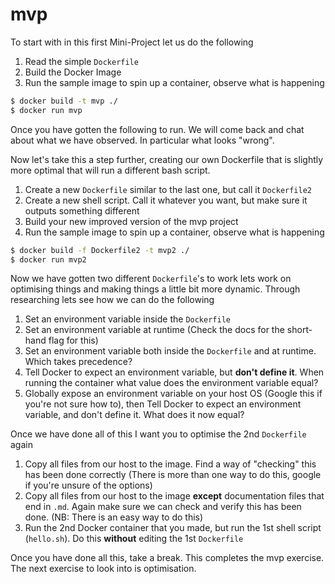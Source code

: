 # mvp

To start with in this first Mini-Project let us do the following

1) Read the simple `Dockerfile`
2) Build the Docker Image
3) Run the sample image to spin up a container, observe what is happening

```bash
$ docker build -t mvp ./
$ docker run mvp
```

Once you have gotten the following to run. We will come back and chat about what we have observed.
In particular what looks "wrong".

Now let's take this a step further, creating our own Dockerfile that is slightly more optimal
that will run a different bash script.

1) Create a new `Dockerfile` similar to the last one, but call it `Dockerfile2`
2) Create a new shell script. Call it whatever you want, but make sure it outputs something different
3) Build your new improved version of the mvp project
4) Run the sample image to spin up a container, observe what is happening

```bash
$ docker build -f Dockerfile2 -t mvp2 ./
$ docker run mvp2
```

Now we have gotten two different `Dockerfile`'s to work lets work on optimising things and making
things a little bit more dynamic. Through researching lets see how we can do the following

1) Set an environment variable inside the `Dockerfile`
2) Set an environment variable at runtime (Check the docs for the short-hand flag for this)
3) Set an environment variable both inside the `Dockerfile` and at runtime. Which takes precedence?
4) Tell Docker to expect an environment variable, but **don't define it**. When running the container
what value does the environment variable equal?
5) Globally expose an environment variable on your host OS (Google this if you're not sure how to),
then Tell Docker to expect an environment variable, and don't define it. What does it now equal?

Once we have done all of this I want you to optimise the 2nd `Dockerfile` again

1) Copy all files from our host to the image. Find a way of "checking" this has been done correctly
(There is more than one way to do this, google if you're unsure of the options)
2) Copy all files from our host to the image **except** documentation files that end in `.md`.
Again make sure we can check and verify this has been done. (NB: There is an easy way to do this)
3) Run the 2nd Docker container that you made, but run the 1st shell script (`hello.sh`).
Do this **without** editing the 1st `Dockerfile`

Once you have done all this, take a break. This completes the mvp exercise. The next exercise to
look into is optimisation.
